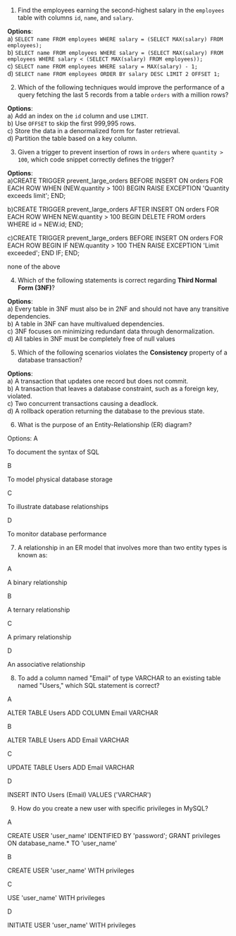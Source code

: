 1) Find the employees earning the second-highest salary in the `employees` table with columns `id`, `name`, and `salary`.

**Options**:  
a) `SELECT name FROM employees WHERE salary = (SELECT MAX(salary) FROM employees);`  
b) `SELECT name FROM employees WHERE salary = (SELECT MAX(salary) FROM employees WHERE salary < (SELECT MAX(salary) FROM employees));`  
c) `SELECT name FROM employees WHERE salary = MAX(salary) - 1;`  
d) `SELECT name FROM employees ORDER BY salary DESC LIMIT 2 OFFSET 1;`

2) Which of the following techniques would improve the performance of a query fetching the last 5 records from a table `orders` with a million rows?

**Options**:  
a) Add an index on the `id` column and use `LIMIT`.  
b) Use `OFFSET` to skip the first 999,995 rows.  
c) Store the data in a denormalized form for faster retrieval.  
d) Partition the table based on a key column.

3) Given a trigger to prevent insertion of rows in `orders` where `quantity > 100`, which code snippet correctly defines the trigger?

**Options**:  
a)CREATE TRIGGER prevent_large_orders 
BEFORE INSERT ON orders 
FOR EACH ROW 
WHEN (NEW.quantity > 100) 
BEGIN RAISE EXCEPTION 'Quantity exceeds limit'; END;

b)CREATE TRIGGER prevent_large_orders 
AFTER INSERT ON orders 
FOR EACH ROW 
WHEN NEW.quantity > 100 
BEGIN DELETE FROM orders WHERE id = NEW.id; END;

c)CREATE TRIGGER prevent_large_orders 
BEFORE INSERT ON orders 
FOR EACH ROW 
BEGIN 
IF NEW.quantity > 100 THEN RAISE EXCEPTION 'Limit exceeded'; END IF; 
END;

none of the above 

4) Which of the following statements is correct regarding **Third Normal Form (3NF)**?  

**Options**:  
a) Every table in 3NF must also be in 2NF and should not have any transitive dependencies.  
b) A table in 3NF can have multivalued dependencies.  
c) 3NF focuses on minimizing redundant data through denormalization.  
d) All tables in 3NF must be completely free of null values

5) Which of the following scenarios violates the **Consistency** property of a database transaction?

**Options**:  
a) A transaction that updates one record but does not commit.  
b) A transaction that leaves a database constraint, such as a foreign key, violated.  
c) Two concurrent transactions causing a deadlock.  
d) A rollback operation returning the database to the previous state.

6) What is the purpose of an Entity-Relationship (ER) diagram?

Options: 
A

To document the syntax of SQL

B

To model physical database storage

C

To illustrate database relationships

D

To monitor database performance


7) A relationship in an ER model that involves more than two entity types is known as:

A

A binary relationship

B

A ternary relationship

C

A primary relationship

D

An associative relationship


8) To add a column named "Email" of type VARCHAR to an existing table named "Users," which SQL statement is correct?

A

ALTER TABLE Users ADD COLUMN Email VARCHAR

B

ALTER TABLE Users ADD Email VARCHAR

C

UPDATE TABLE Users ADD Email VARCHAR

D

INSERT INTO Users (Email) VALUES ('VARCHAR')


9) How do you create a new user with specific privileges in MySQL?

A

CREATE USER 'user_name' IDENTIFIED BY 'password'; GRANT privileges ON database_name.* TO 'user_name'

B

CREATE USER 'user_name' WITH privileges

C

USE 'user_name' WITH privileges

D

INITIATE USER 'user_name' WITH privileges